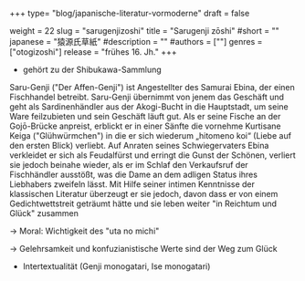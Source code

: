 +++
type= "blog/japanische-literatur-vormoderne"
draft = false

weight = 22
slug = "sarugenjizoshi"
title = "Sarugenji zōshi"
#short = ""
japanese = "猿源氏草紙"
#description = ""
#authors = [""]
genres = ["otogizoshi"]
release = "frühes 16. Jh."
+++

- gehört zu der Shibukawa-Sammlung

Saru-Genji ("Der Affen-Genji") ist Angestellter des Samurai Ebina, der einen Fischhandel betreibt.
Saru-Genji übernimmt von jenem das Geschäft und geht als Sardinenhändler aus der Akogi-Bucht in
die Hauptstadt, um seine Ware feilzubieten und sein Geschäft läuft gut. Als er seine Fische an der
Gojō-Brücke anpreist, erblickt er in einer Sänfte die vornehme Kurtisane Keiga ("Glühwürmchen") in
die er sich wiederum „hitomeno koi“ (Liebe auf den ersten Blick) verliebt. Auf Anraten seines
Schwiegervaters Ebina verkleidet er sich als Feudalfürst und erringt die Gunst der Schönen, verliert
sie jedoch beinahe wieder, als er im Schlaf den Verkaufsruf der Fischhändler ausstößt, was die Dame
an dem adligen Status ihres Liebhabers zweifeln lässt. Mit Hilfe seiner intimen Kenntnisse der
klassischen Literatur überzeugt er sie jedoch, davon dass er von einem Gedichtwettstreit geträumt
hätte und sie leben weiter "in Reichtum und Glück" zusammen

-> Moral: Wichtigkeit des "uta no michi"

-> Gelehrsamkeit und konfuzianistische Werte sind der Weg zum Glück

- Intertextualität (Genji monogatari, Ise monogatari)
